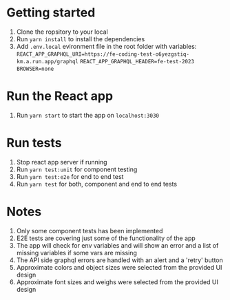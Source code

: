 # Getting started

1. Clone the ropsitory to your local
2. Run `yarn install` to install the dependencies
3. Add  `.env.local` evironment file in the root folder with variables:
	`REACT_APP_GRAPHQL_URI=https://fe-coding-test-o6yezgstiq-km.a.run.app/graphql`
	`REACT_APP_GRAPHQL_HEADER=fe-test-2023`
	`BROWSER=none`

# Run the React app

1. Run `yarn start` to start the app on `localhost:3030`

# Run tests
1. Stop react app server if running
2. Run `yarn test:unit` for component testing
3. Run `yarn test:e2e` for end to end test
4. Run `yarn test` for both, component and end to end tests

# Notes
1. Only some component tests has been implemented
2. E2E tests are covering just some of the functionality of the app
3. The app will check for env variables and will show an error and a list of missing variables if some vars are missing
4. The API side graphql errors are handled with an alert and a 'retry' button
5. Approximate colors and object sizes were selected from the provided UI design
6. Approximate font sizes and weighs were selected from the provided UI design
